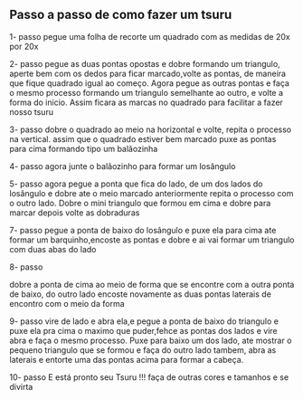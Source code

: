 ## Passo a passo de como fazer um tsuru ##

1- passo
pegue uma folha de recorte um quadrado com as medidas de 20x por 20x

2- passo 
pegue as duas pontas opostas e dobre formando um triangulo, aperte bem com os dedos para ficar marcado,volte as pontas, de maneira que fique quadrado igual ao começo. Agora pegue as outras pontas e faça o mesmo processo formando um triangulo semelhante ao outro, e volte a forma do inicio. Assim ficara as marcas no quadrado para facilitar a fazer nosso tsuru
 




3- passo 
dobre o quadrado ao meio na horizontal e volte, repita o processo na vertical. assim que o quadrado estiver bem marcado puxe as pontas para cima formando tipo um balãozinha

4- passo 
agora junte o balãozinho para formar um losângulo 

5- passo
agora pegue a ponta que fica do lado, de um dos lados do losângulo e dobre ate o meio marcado anteriormente repita o processo com o outro lado. Dobre o mini triangulo que formou em cima e dobre para marcar depois volte as dobraduras




7- passo 
pegue a ponta de baixo do losângulo e puxe ela para cima ate formar um barquinho,encoste as pontas e dobre e ai vai formar um triangulo com duas abas do lado 

8- passo

dobre a ponta de cima ao meio de forma que se encontre com a outra ponta de baixo, do outro lado encoste novamente as duas pontas laterais de encontro com o meio da forma

9- passo 
vire de lado e abra ela,e pegue a ponta de baixo do triangulo e puxe ela pra cima o maximo que puder,fehce as pontas dos lados e vire abra e faça o mesmo processo. Puxe para baixo um dos lado, ate mostrar o pequeno triangulo que se formou e faça do outro lado tambem, abra as laterais e entorte uma das pontas acima para formar a cabeça. 

10- passo 
E está pronto seu Tsuru !!!  faça de outras cores e tamanhos e se divirta
